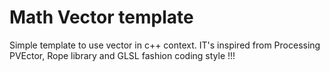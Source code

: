 # Math Vector template
Simple template to use vector in c++ context.
IT's inspired from Processing PVEctor, Rope library and GLSL fashion coding style !!!
